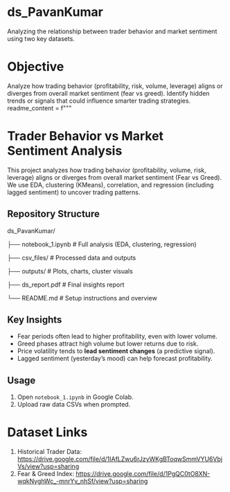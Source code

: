 # ds_PavanKumar
Analyzing the relationship between trader behavior and market sentiment using two key datasets.

# Objective
Analyze how trading behavior (profitability, risk, volume, leverage) aligns or diverges from overall market sentiment (fear vs greed). Identify hidden trends or signals that could influence smarter trading strategies.
readme_content = f"""
# Trader Behavior vs Market Sentiment Analysis

This project analyzes how trading behavior (profitability, volume, risk, leverage) aligns or diverges from overall market sentiment (Fear vs Greed). 
We use EDA, clustering (KMeans), correlation, and regression (including lagged sentiment) to uncover trading patterns.

## Repository Structure

ds_PavanKumar/

├── notebook_1.ipynb # Full analysis (EDA, clustering, regression)

├── csv_files/ # Processed data and outputs

├── outputs/ # Plots, charts, cluster visuals

├── ds_report.pdf # Final insights report

└── README.md # Setup instructions and overview

## Key Insights
- Fear periods often lead to higher profitability, even with lower volume.
- Greed phases attract high volume but lower returns due to risk.
- Price volatility tends to **lead sentiment changes** (a predictive signal).
- Lagged sentiment (yesterday’s mood) can help forecast profitability.

## Usage
1. Open `notebook_1.ipynb` in Google Colab.
2. Upload raw data CSVs when prompted.

# Dataset Links
1. Historical Trader Data:
https://drive.google.com/file/d/1IAfLZwu6rJzyWKgBToqwSmmVYU6VbjVs/view?usp=sharing
2. Fear & Greed Index:
https://drive.google.com/file/d/1PgQC0tO8XN-wqkNyghWc_-mnrYv_nhSf/view?usp=sharing
